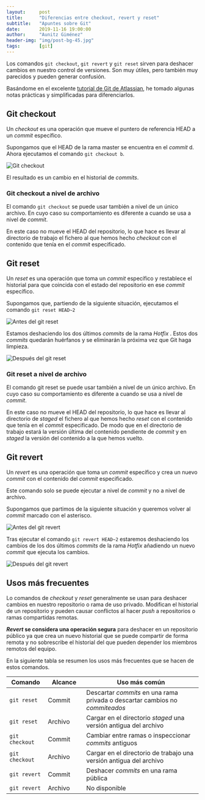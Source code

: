 ```yaml
---
layout:     post
title:      "Diferencias entre checkout, revert y reset"
subtitle:   "Apuntes sobre Git"
date:       2019-11-16 19:00:00
author:     "Aunitz Giménez"
header-img: "img/post-bg-45.jpg"
tags:       [git]
---
```


<p>Los comandos <code>git checkout</code>, <code>git revert</code> y <code>git reset</code> sirven para deshacer cambios en nuestro control de versiones. Son muy útiles, pero también muy parecidos y pueden generar confusión.</p>

<p>Basándome en el excelente <a href="https://www.atlassian.com/git/tutorials" target="_blank" rel="noopener noreferrer">tutorial de Git de Atlassian</a>, he tomado algunas notas prácticas y simplificadas para diferenciarlos.</p>

<h2>Git checkout</h2>
<p>Un <em>checkout</em> es una operación que mueve el puntero de referencia HEAD a un <em>commit</em> específico.</p>

<p>Supongamos que el HEAD de la rama master se encuentra en el <em>commit</em> d. Ahora ejecutamos el comando <code>git checkout b</code>.</p>

<p><img src="{{ site.baseurl }}/img/checkout-revert-reset-1.png" alt="Git checkout"></p>

<p>El resultado es un cambio en el historial de <em>commits</em>.</p>

<h3>Git checkout a nivel de archivo</h3>

<p>El comando <code>git checkout</code> se puede usar también a nivel de un único archivo. En cuyo caso su comportamiento es diferente a cuando se usa a nivel de <em>commit</em>.</p>

<p>En este caso no mueve el HEAD del repositorio, lo que hace es llevar al directorio de trabajo el fichero al que hemos hecho <em>checkout</em> con el contenido que tenía en el <em>commit</em> especificado.</p>

<h2>Git reset</h2>

<p>Un <em>reset</em> es una operación que toma un <em>commit</em> específico y restablece el historial para que coincida con el estado del repositorio en ese <em>commit</em> específico.</p>

<p>Supongamos que, partiendo de la siguiente situación, ejecutamos el comando <code>git reset HEAD~2</code></p>

<p><img src="{{ site.baseurl }}/img/checkout-revert-reset-2.png" alt="Antes del git reset"></p>

<p>Estamos deshaciendo los dos últimos <em>commits</em> de la rama <em>Hotfix</em> . Estos dos <em>commits</em> quedarán huérfanos y se eliminarán la próxima vez que Git haga limpieza.</p>

<p><img src="{{ site.baseurl }}/img/checkout-revert-reset-3.png" alt="Después del git reset"></p>

<h3>Git reset a nivel de archivo</h3>

<p>El comando git reset se puede usar también a nivel de un único archivo. En cuyo caso su comportamiento es diferente a cuando se usa a nivel de <em>commit</em>.</p>

<p>En este caso no mueve el HEAD del repositorio, lo que hace es llevar al directorio de <em>staged</em> el fichero al que hemos hecho <em>reset</em> con el contenido que tenía en el <em>commit</em> especificado. De modo que en el directorio de trabajo estará la versión última del contenido pendiente de <em>commit</em> y en <em>staged</em> la versión del contenido a la que hemos vuelto.</p>

<h2>Git revert</h2>

<p>Un <em>revert</em> es una operación que toma un <em>commit</em> específico y crea un nuevo <em>commit</em> con el contenido del <em>commit</em> especificado.</p>

<p>Este comando solo se puede ejecutar a nivel de <em>commit</em> y no a nivel de archivo.</p>

<p>Supongamos que partimos de la siguiente situación y queremos volver al <em>commit</em> marcado con el asterisco.</p>

<p><img src="{{ site.baseurl }}/img/checkout-revert-reset-4.png" alt="Antes del git revert"></p>

<p>Tras ejecutar el comando <code>git revert HEAD~2</code> estaremos deshaciendo los cambios de los dos últimos <em> commits </em> de la rama <em> Hotfix </em> añadiendo un nuevo <em> commit </em> que ejecuta los cambios.</p>

<p><img src="{{ site.baseurl }}/img/checkout-revert-reset-5.png" alt="Después del git revert"></p>

<h2>Usos más frecuentes</h2>

<p>Lo comandos de <em>checkout</em> y <em>reset</em> generalmente se usan para deshacer cambios en nuestro repositorio o rama de uso privado. Modifican el historial de un repositorio y pueden causar conflictos al hacer <em>push</em> a repositorios o ramas compartidas remotas.</p>

<p><strong><em>Revert</em> se considera una operación segura</strong> para deshacer en un repositorio público ya que crea un nuevo historial que se puede compartir de forma remota y no sobrescribe el historial del que pueden depender los miembros remotos del equipo.</p>

<p>En la siguiente tabla se resumen los usos más frecuentes que se hacen de estos comandos.</p>

<table class="table table-bordered">
    <colgroup>
        <col style="width:20%;">
        <col style="width:20%;">
        <col style="width:60%;">
    </colgroup>
    <thead>
        <tr>
            <th>Comando</th>
            <th>Alcance</th>
            <th>Uso más común</th>
        </tr>
    </thead>
    <tbody>
        <tr>
            <td><code>git reset</code></td>
            <td>Commit</td>
            <td>Descartar <em>commits</em> en una rama privada o descartar cambios no <em>commiteados</em></td>
        </tr>
        <tr>
            <td><code>git reset</code></td>
            <td>Archivo</td>
            <td>Cargar en el directorio <em>staged</em> una versión antigua del archivo</td>
        </tr>
        <tr>
            <td><code>git checkout</code></td>
            <td>Commit</td>
            <td>Cambiar entre ramas o inspeccionar <em>commits</em> antiguos</td>
        </tr>
        <tr>
            <td><code>git checkout</code></td>
            <td>Archivo</td>
            <td>Cargar en el directorio de trabajo una versión antigua del archivo</td>
        </tr>
        <tr>
            <td><code>git revert</code></td>
            <td>Commit</td>
            <td>Deshacer <em>commits</em> en una rama pública</td>
        </tr>
        <tr>
            <td><code>git revert</code></td>
            <td>Archivo</td>
            <td>No disponible</td>
        </tr>
    </tbody>
</table>